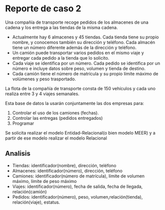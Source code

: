 # Reporte de caso 2
Una compañía de transporte recoge pedidos de los almacenes de una cadena y los entrega a las tiendas de la misma cadena.
- Actualmente hay 6 almacenes y 45 tiendas. Cada tienda tiene su propio nombre, y conocemos también su dirección y teléfono. Cada almacén tiene un número diferente además de la dirección y teléfono.
- Un camión puede transportar varios pedidos en el mismo viaje y entregar cada pedido a la tienda que lo solicito.
- Cada viaje se identifica por un número. Cada pedido se identifica por un número e incluye datos sobre peso, volumen y tienda de destino.
- Cada camión tiene el número de matrícula y su propio límite máximo de volúmenes y peso trasportado.

La flota de la compañía de transporte consta de 150 vehículos y cada uno realiza entre 3 y 4 viajes semanales.

Esta base de datos la usarán conjuntamente las dos empresas para:
1.	Controlar el uso de los camiones (fechas).
2.	Controlar las entregas (pedidos entregados)
3.	Programar

Se solicita realizar el modelo Entidad-Relacional(o bien modelo MEER) y a partir de ese modelo realizar el modelo Relacional

## Analisis
- Tiendas: identificador(nombre), dirección, teléfono
- Almacenes: identificador(número), dirección, teléfono
- Camiones: identificador(número de matrícula), límite de volumen máximo, límite de peso máximo
- Viajes: identificador(número), fecha de salida, fecha de llegada, relación(camión)
- Pedidos: identificador(número), peso, volumen,relación(tienda), relación(viaje), estatus.
 
